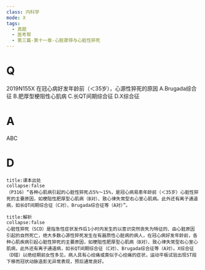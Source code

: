 ```yaml
---
class: 内科学
mode: X
tags:
  - 真题
  - 医考帮
  - 第三篇-第十一章-心脏骤停与心脏性猝死
---
```


# Q
2019N155X 在冠心病好发年龄前（＜35岁），心源性猝死的原因
A.Brugada综合征
B.肥厚型梗阻性心肌病
C.长QT间期综合征
D.X综合征

# A
ABC
# D
```ad-note
title:课本出处
collapse:false
（P316）“各种心肌病引起的心脏性猝死占5%～15%，是冠心病易患年龄前（＜35岁）心脏性猝死的主要原因，如梗阻性肥厚型心肌病（B对）、致心律失常型右心室心肌病。此外还有离子通道病，如长QT间期综合征（C对）、Brugada综合征等（A对）”。
```

```ad-summary
title:解析
collapse:false
心脏性猝死（SCD）是指急性症状发作后1小时内发生的以意识突然丧失为特征的、由心脏原因引起的自然死亡，绝大多数心源性猝死发生在有器质性心脏病的病人，在冠心病好发年龄前，各种心肌疾病引起心脏性猝死的主要原因，如梗阻性肥厚型心肌病（B对）、致心律失常型右心室心肌病，此外还有离子通道病，如长QT间期综合征（C对）、Brugada综合征等（A对）。X综合征（D错）以绝经期前女性多见，病人具有心绞痛或类似于心绞痛的症状，运动平板试验出现ST段下移而冠状动脉造影无异常表现，预后通常良好。
```

